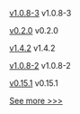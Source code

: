 
[v1.0.8-3](https://github.com/hyperledger-labs/fabric-operator/releases/tag/v1.0.8-3) v1.0.8-3

[v0.2.0](https://github.com/hyperledger/firefly-tezosconnect/releases/tag/v0.2.0) v0.2.0

[v1.4.2](https://github.com/hyperledger/firefly-common/releases/tag/v1.4.2) v1.4.2

[v1.0.8-2](https://github.com/hyperledger-labs/fabric-operator/releases/tag/v1.0.8-2) v1.0.8-2

[v0.15.1](https://github.com/hyperledger/bevel/releases/tag/v0.15.1) v0.15.1


[See more >>>](https://start-here.hyperledger.org/releases)
